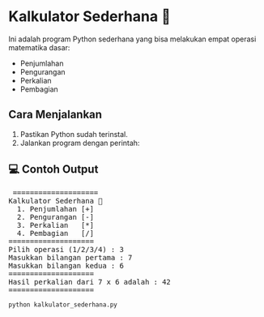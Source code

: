 # Kalkulator Sederhana 🐍

Ini adalah program Python sederhana yang bisa melakukan empat operasi matematika dasar:

- Penjumlahan
- Pengurangan
- Perkalian
- Pembagian

## Cara Menjalankan

1. Pastikan Python sudah terinstal.
2. Jalankan program dengan perintah:

## 💻 Contoh Output

<pre> ==================== 
Kalkulator Sederhana 🐍
  1. Penjumlahan [+] 
  2. Pengurangan [-] 
  3. Perkalian   [*] 
  4. Pembagian   [/] 
==================== 
Pilih operasi (1/2/3/4) : 3 
Masukkan bilangan pertama : 7 
Masukkan bilangan kedua : 6 
==================== 
Hasil perkalian dari 7 x 6 adalah : 42 
==================== 
</pre>

```bash
python kalkulator_sederhana.py
